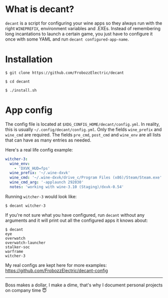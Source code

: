# What is decant?
`decant` is a script for configuring your wine apps so they always run with the right `WINEPREFIX`, environment variables and .EXEs. Instead of remembering long incantations to launch a certain game, you just have to configure it once with some YAML and run `decant configured-app-name`.

# Installation
```
$ git clone https://github.com/FrobozzElectric/decant
```
```
$ cd decant
```
```
$ ./install.sh
```

# App config
The config file is located at `$XDG_CONFIG_HOME/decant/config.yml`. In reality, this is usually `~/.config/decant/config.yml`. Only the fields `wine_prefix` and `wine_cmd` are required. The fields `pre_cmd`, `post_cmd` and `wine_env` are all lists that can have as many entries as needed.

Here's a real life config example:

```yaml
witcher-3:
  wine_env:
    - 'DXVK_HUD=fps'
  wine_prefix: '~/.wine-dxvk'
  wine_cmd: '~/.wine-dxvk/drive_c/Program Files (x86)/Steam/Steam.exe'
  wine_cmd_arg: '-applaunch 292030'
  notes: 'working with wine-3.10 (Staging)/dxvk-0.54'
```

Running `witcher-3` would look like:

```
$ decant witcher-3
```

If you're not sure what you have configured, run `decant` without any arguments and it will print out all the configured apps it knows about:

```
$ decant
eye
overwatch
overwatch-launcher
stalker-soc
warframe
witcher-3
```

My real configs are kept here for more examples: https://github.com/FrobozzElectric/decant-config

---
Boss makes a dollar, I make a dime, that's why I document personal projects on company time 😇
